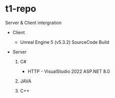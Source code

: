 # t1-repo
Server &amp; Client intergration


* Client 

    - Unreal Engine 5 (v5.3.2) SourceCode Build

* Server
    1. C#
       * HTTP - VisualStudio 2022 ASP.NET 8.0
       
    3. JAVA 
    4. C++
      
       
  
      

       
